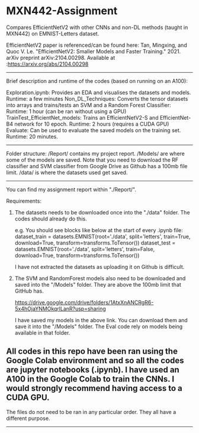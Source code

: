 # MXN442-Assignment
Compares EfficientNetV2 with other CNNs and non-DL methods (taught in MXN442) on EMNIST-Letters dataset. 

EfficientNetV2 paper is referenced/can be found here:
Tan, Mingxing, and Quoc V. Le. "EfficientNetV2: Smaller Models and Faster Training." 2021. arXiv preprint arXiv:2104.00298. 
Available at :https://arxiv.org/abs/2104.00298

-----

Brief description and runtime of the codes (based on running on an A100):

Exploration.ipynb: Provides an EDA and visualises the datasets and models. Runtime: a few minutes 
Non_DL_Techniques: Converts the tensor datasets into arrays and trains/tests an SVM and a Random Forest Classifier: Runtime: 1 hour (can be ran without using a GPU)
TrainTest_EfficientNet_models: Trains an EfficientNetV2-S and EfficientNet-B4 network for 10 epoch. Runtime: 2 hours (requires a CUDA GPU)
Evaluate: Can be used to evaluate the saved models on the training set. Runtime: 20 minutes. 

-----
Folder structure: 
/Report/ contains my project report. 
/Models/ are where some of the models are saved. Note that you need to download the RF classifier and SVM classifier from Google Drive as Github has a 100mb file limit. 
/data/ is where the datasets used get saved. 

-----
You can find my assignment report within "./Report/". 

Requirements: 

1. The datasets needs to be downloaded once into the "./data" folder. The codes should already do this. 

    e.g. You should see blocks like below at the start of every .ipynb file: 
    dataset_train = datasets.EMNIST(root='./data', split='letters', train=True, download=True, transform=transforms.ToTensor())
    dataset_test = datasets.EMNIST(root='./data', split='letters', train=False, download=True, transform=transforms.ToTensor())

    I have not extracted the datasets as uploading it on Github is difficult. 

2. The SVM and RandomForest models also need to be downloaded and saved into the "/Models" folder. They are above the 100mb limit that GitHub has. 

    https://drive.google.com/drive/folders/1AtxXnANCRgR6-5x4hOjaYNMOkqrlLanR?usp=sharing

    I have saved my models in the above link. You can download them and save it into the "/Models" folder. The Eval code rely on models being available in that folder. 

All codes in this repo have been ran using the Google Colab environment and so all the codes are jupyter notebooks (.ipynb). 
I have used an A100 in the Google Colab to train the CNNs. I would strongly recommend having access to a CUDA GPU. 
-----


The files do not need to be ran in any particular order. They all have a different purpose.

----------------------------

